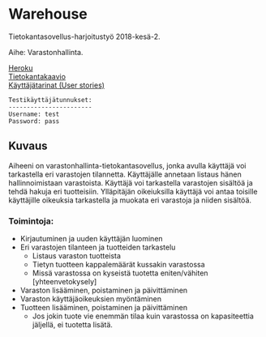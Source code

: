 # Warehouse

Tietokantasovellus-harjoitustyö 2018-kesä-2. 

Aihe: Varastonhallinta.  

[Heroku](https://tsoha-warehouse.herokuapp.com/)  
[Tietokantakaavio](https://github.com/hajame/warehouse/blob/master/documentation/WarehouseManagementDB.png)  
[Käyttäjätarinat (User stories)](https://github.com/hajame/warehouse/blob/master/documentation/user_stories.md)  

```
Testikäyttäjätunnukset:
-----------------------
Username: test
Password: pass
```  

## Kuvaus

Aiheeni on varastonhallinta-tietokantasovellus, jonka avulla käyttäjä voi tarkastella eri varastojen tilannetta. Käyttäjälle annetaan listaus hänen hallinnoimistaan varastoista. Käyttäjä voi tarkastella varastojen sisältöä ja tehdä hakuja eri tuotteisiin. Ylläpitäjän oikeiuksilla käyttäjä voi antaa toisille käyttäjille oikeuksia tarkastella ja muokata eri varastoja ja niiden sisältöä. 

### Toimintoja:
- Kirjautuminen ja uuden käyttäjän luominen
- Eri varastojen tilanteen ja tuotteiden tarkastelu
	- Listaus varaston tuotteista
	- Tietyn tuotteen kappalemäärät kussakin varastossa
	- Missä varastossa on kyseistä tuotetta eniten/vähiten [yhteenvetokysely]
- Varaston lisääminen, poistaminen ja päivittäminen
- Varaston käyttäjäoikeuksien myöntäminen
- Tuotteen lisääminen, poistaminen ja päivittäminen
	- Jos jokin tuote vie enemmän tilaa kuin varastossa on kapasiteettia jäljellä, ei tuotetta lisätä.

